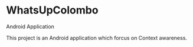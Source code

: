 # WhatsUpColombo
Android Application

This project is an Android application which forcus on Context awareness.
